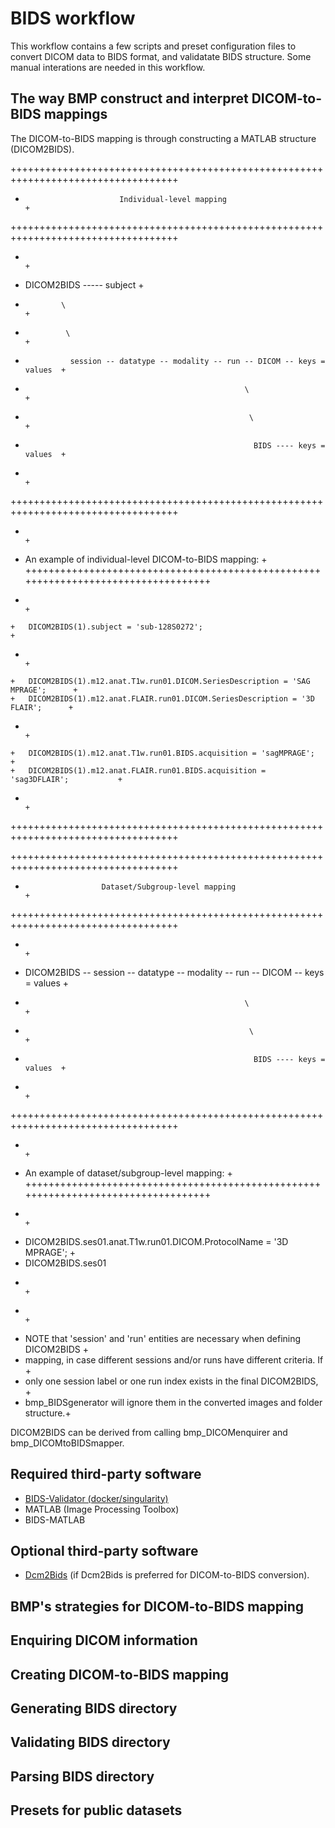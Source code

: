 # BIDS workflow

This workflow contains a few scripts and preset configuration files to convert DICOM data to BIDS format, and validatate BIDS structure. Some manual interations are needed in this workflow.

## The way BMP construct and interpret DICOM-to-BIDS mappings

   The DICOM-to-BIDS mapping is through constructing a MATLAB structure (DICOM2BIDS). 

   
   +++++++++++++++++++++++++++++++++++++++++++++++++++++++++++++++++++++++++++++++++++
   +                          Individual-level mapping                               +
   +++++++++++++++++++++++++++++++++++++++++++++++++++++++++++++++++++++++++++++++++++
   +                                                                                 +
   +  DICOM2BIDS ----- subject                                                       +
   +             \                                                                   +
   +              \                                                                  +
   +               session -- datatype -- modality -- run -- DICOM -- keys = values  +
   +                                                      \                          +
   +                                                       \                         +
   +                                                        BIDS ---- keys = values  +
   +                                                                                 +
   +++++++++++++++++++++++++++++++++++++++++++++++++++++++++++++++++++++++++++++++++++
   +                                                                                 +
   + An example of individual-level DICOM-to-BIDS mapping:                           +
   +++++++++++++++++++++++++++++++++++++++++++++++++++++++++++++++++++++++++++++++++++
   +                                                                                 +
	+   DICOM2BIDS(1).subject = 'sub-128S0272';                                       +
   +                                                                                 +
	+   DICOM2BIDS(1).m12.anat.T1w.run01.DICOM.SeriesDescription = 'SAG MPRAGE';      +
	+   DICOM2BIDS(1).m12.anat.FLAIR.run01.DICOM.SeriesDescription = '3D FLAIR';      +
   +                                                                                 +
	+   DICOM2BIDS(1).m12.anat.T1w.run01.BIDS.acquisition = 'sagMPRAGE';              +
	+   DICOM2BIDS(1).m12.anat.FLAIR.run01.BIDS.acquisition = 'sag3DFLAIR';           +
   +                                                                                 +
   +++++++++++++++++++++++++++++++++++++++++++++++++++++++++++++++++++++++++++++++++++



   +++++++++++++++++++++++++++++++++++++++++++++++++++++++++++++++++++++++++++++++++++
   +                      Dataset/Subgroup-level mapping                             +
   +++++++++++++++++++++++++++++++++++++++++++++++++++++++++++++++++++++++++++++++++++
   +                                                                                 +
   + DICOM2BIDS -- session -- datatype -- modality -- run -- DICOM -- keys = values  +
   +                                                      \                          +
   +                                                       \                         +
   +                                                        BIDS ---- keys = values  +
   +                                                                                 +
   +++++++++++++++++++++++++++++++++++++++++++++++++++++++++++++++++++++++++++++++++++
   +                                                                                 +
   + An example of dataset/subgroup-level mapping:                                   +
   +++++++++++++++++++++++++++++++++++++++++++++++++++++++++++++++++++++++++++++++++++
   +                                                                                 +
   +   DICOM2BIDS.ses01.anat.T1w.run01.DICOM.ProtocolName = '3D MPRAGE';             +
   +   DICOM2BIDS.ses01
   +                                                                                 +
   +                                                                                 +
   + NOTE that 'session' and 'run' entities are necessary when defining DICOM2BIDS   +
   + mapping, in case different sessions and/or runs have different criteria. If     +
   + only one session label or one run index exists in the final DICOM2BIDS,         +
   + bmp_BIDSgenerator will ignore them in the converted images and folder structure.+


   DICOM2BIDS can be derived from calling bmp_DICOMenquirer and bmp_DICOMtoBIDSmapper.

## Required third-party software

- [BIDS-Validator (docker/singularity)](https://github.com/bids-standard/bids-validator)
- MATLAB (Image Processing Toolbox)
- BIDS-MATLAB

## Optional third-party software

- [Dcm2Bids](https://unfmontreal.github.io/Dcm2Bids/) (if Dcm2Bids is preferred for DICOM-to-BIDS conversion).

## BMP's strategies for DICOM-to-BIDS mapping

## Enquiring DICOM information

## Creating DICOM-to-BIDS mapping

## Generating BIDS directory

## Validating BIDS directory

## Parsing BIDS directory

## Presets for public datasets
